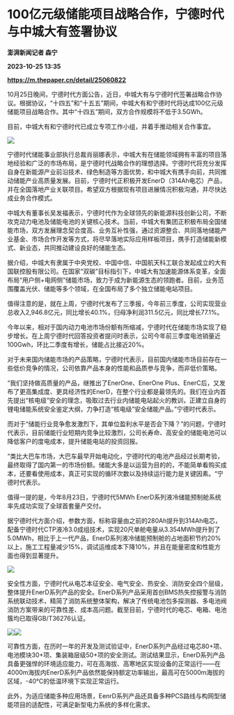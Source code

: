 # 100亿元级储能项目战略合作，宁德时代与中城大有签署协议
**澎湃新闻记者 森宁**

**2023-10-25 13:35**

**https://m.thepaper.cn/detail/25060822**

10月25日晚间，宁德时代方面公告，近日，中城大有与宁德时代签署战略合作协议。根据协议，“十四五”和“十五五”期间，中城大有和宁德时代将达成100亿元级储能项目战略合作。其中“十四五”期间，双方合作规模将不低于3.5GWh。

目前，中城大有和宁德时代已成立专项工作小组，并着手推动相关合作事宜。

![](https://imagecloud.thepaper.cn/thepaper/image/275/629/502.jpg)

宁德时代储能事业部执行总裁肖丽娜表示，中城大有在储能领域拥有丰富的项目落地经验和广泛的市场布局，是宁德时代战略合作的理想选择。宁德时代将充分发挥自身在新能源产业前沿技术、绿色制造等方面优势，和中城大有携手向前，共同推动储能产业高质量发展。目前，宁德时代正积极开发EnerD（314Ah电芯）产品，并在全国落地产业关联项目。希望双方根据现有项目进展情况积极沟通，并尽快达成业务合作模式。

中城大有董事长吴发福表示，宁德时代作为全球领先的新能源科技创新公司，不断攻克动力电池及储能电池的关键核心技术。当前，中城大有集团正积极布局全国储能市场，双方发展理念契合度高、业务互补性强，通过资源整合、共同落地储能产业基金、市场合作开发等方式，将尽早落地实际应用样板项目，携手打造储能新模式、新业态，共同推动建设良好的储能生态。

据介绍，中城大有隶属于中央党校、中国中信、中国航天科工联合发起成立的大有国联控股有限公司。在国家“双碳”目标指引下，中城大有加速能源体系变革，全面布局“用户侧+电网侧”储能市场，致力于成为新能源生态的领跑者。目前，业务范围覆盖光伏、储能等多个领域，在全国布局了多个独立储能电站项目。

值得注意的是，就在上周，宁德时代发布了三季报，今年前三季度，公司实现营业总收入2,946.8亿元，同比增长40.1%，归母净利润311.5亿元，同比增长77.1%。

今年以来，相对于国内动力电池市场份额有所缩减，宁德时代在储能市场实现了稳步增长。在上周宁德时代回答投资者提问时表示，公司今年前三季度电池销量近100Gwh，环比二季度有增长，储能占比接近20%。

对于未来国内储能市场的产品策略，宁德时代表示，目前国内储能市场目前存在一些低价竞争的情况，公司依靠产品本身的性能和品质参与竞争，而非低价策略。

“我们坚持做高质量的产品，继推出了EnerOne、EnerOne Plus、EnerC后，又发布了更高集成度、更具经济性的EnerD，在整个行业都是最领先的。我们在业内首先提出“核电级”安全的理念，吸取过去行业内储能电站起火的教训，正建立自身的锂电储能系统安全鉴定大纲，力争打造“核电级”安全储能产品。”宁德时代表示。

而对于“储能行业竞争愈发激烈下，其单位盈利水平是否会下降？”的问题，宁德时代表示，目前储能行业短期内竞争比较激烈，公司长寿命、高安全的储能电池可以降低客户的度电成本，提升储能电站的投资回报。

“类比大巴车市场，大巴车最早开始电动化，宁德时代的电池产品经过长期考验，最终取得了国内第一的市场份额。储能大多是以运营为目的的，不能简单看购买成本，还要看使用成本，真正可实现的循环次数以及持续运行能力是关键因素。“宁德时代表示。

值得一提的是，今年8月23日，宁德时代5MWh EnerD系列液冷储能预制舱系统率先成功实现了全球首套量产交付。

据宁德时代方面介绍，参数方面，标称容量由之前的280Ah提升到314Ah电芯，配备宁德时代CTP液冷3.0成组技术，实现20尺单舱电量从3.354MWh提升到了5.0MWh，相比于上一代产品，EnerD系列液冷储能预制舱的占地面积节约20%以上，施工工程量减少15%，调试运维成本下降10%，并且在能量密度和性能方面也得到显著提升。

![](https://imagecloud.thepaper.cn/thepaper/image/275/626/583.jpeg)

安全性方面，宁德时代从电芯本征安全、电气安全、热安全、消防安全四个层级，整体提升EnerD系列产品的安全。EnerD系列产品采用首创BMS热失控报警与消防系统联动技术，精简了消防系统整体架构，解决了传统电池包多探测器、多电池阀消防方案带来的可靠性差、成本高问题。截至目前，宁德时代的电芯、电箱、电池簇均已取得GB/T36276认证。

![](https://imagecloud.thepaper.cn/thepaper/image/275/628/205.jpg)![](https://imagecloud.thepaper.cn/thepaper/image/275/627/896.jpg)

可靠性方面，在历时一年的开发及测试验证中，EnerD系列产品经过电芯80+项、电池模块30+项、集装箱层级50+项的安全测试。测试结果显示，EnerD系列产品具备更强悍的环境适应能力，可在高海拔、高寒地区实现设备的正常运行——在4000m海拔内EnerD系列产品依然能保持额定功率输出，最高可在5000m海拔的区域，-40℃的低温环境下实现正常运行。

此外，为适应储能多种应用场景，EenrD系列产品还具备多种PCS路线与构网型储能项目的适配性，可满足新型电力系统的多样化需求。